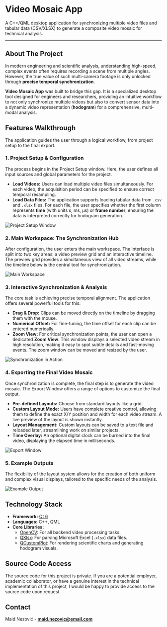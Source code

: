 # Video Mosaic App

A C++/QML desktop application for synchronizing multiple video files and tabular data (CSV/XLSX) to generate a composite video mosaic for technical analysis.

---

## About The Project

In modern engineering and scientific analysis, understanding high-speed, complex events often requires recording a scene from multiple angles. However, the true value of such multi-camera footage is only unlocked through **precise temporal synchronization**. 

**Video Mosaic App** was built to bridge this gap. It is a specialized desktop tool designed for engineers and researchers, providing an intuitive workflow to not only synchronize multiple videos but also to convert sensor data into a dynamic video representation (**hodogram**) for a comprehensive, multi-modal analysis.

## Features Walkthrough

The application guides the user through a logical workflow, from project setup to the final export.

### 1. Project Setup & Configuration

The process begins in the Project Setup window. Here, the user defines all input sources and global parameters for the project.

-   **Load Videos:** Users can load multiple video files simultaneously. For each video, the acquisition period can be specified to ensure correct temporal resampling.
-   **Load Data Files:** The application supports loading tabular data from `.csv` and `.xlsx` files. For each file, the user specifies whether the first column represents **time** (with units s, ms, µs) or **frame number**, ensuring the data is interpreted correctly for hodogram generation.

![Project Setup Window](https://github.com/user-attachments/assets/00f135a7-3a0c-46fc-9bc9-bd1e87ae95f8)


### 2. Main Workspace: The Synchronization Hub

After configuration, the user enters the main workspace. The interface is split into two key areas: a video preview grid and an interactive timeline. The preview grid provides a simultaneous view of all video streams, while the timeline below is the central tool for synchronization.

![Main Workspace](https://github.com/user-attachments/assets/18bc3ca6-d5ca-45ed-b097-50edcb8f861c)


### 3. Interactive Synchronization & Analysis

The core task is achieving precise temporal alignment. The application offers several powerful tools for this:

-   **Drag & Drop:** Clips can be moved directly on the timeline by dragging them with the mouse.
-   **Numerical Offset:** For fine-tuning, the time offset for each clip can be entered numerically.
-   **Zoom View:** For critical synchronization points, the user can open a dedicated **Zoom View**. This window displays a selected video stream in high resolution, making it easy to spot subtle details and fast-moving events. The zoom window can be moved and resized by the user.

![Synchronization in Action](https://github.com/user-attachments/assets/85e0e235-29cb-44c1-a9d2-8e1cfc7e7a89)

### 4. Exporting the Final Video Mosaic

Once synchronization is complete, the final step is to generate the video mosaic. The Export Window offers a range of options to customize the final output.

-   **Pre-defined Layouts:** Choose from standard layouts like a grid.
-   **Custom Layout Mode:** Users have complete creative control, allowing them to define the exact X/Y position and width for each video stream. A live preview of the layout is shown instantly.
-   **Layout Management:** Custom layouts can be saved to a text file and reloaded later, streamlining work on similar projects.
-   **Time Overlay:** An optional digital clock can be burned into the final video, displaying the elapsed time in milliseconds.

![Export Window](https://github.com/user-attachments/assets/f6204fcf-fa16-4512-8d26-9581055e06dd)


### 5. Example Outputs

The flexibility of the layout system allows for the creation of both uniform and complex visual displays, tailored to the specific needs of the analysis.

![Example Output](https://github.com/user-attachments/assets/7cf72eeb-d3d4-4fbc-b17f-2434dcebf68d)



## Technology Stack

-   **Framework:** [Qt 6](https://www.qt.io/)
-   **Languages:** C++, QML
-   **Core Libraries:**
    -   [OpenCV](https://opencv.org/): For all backend video processing tasks.
    -   [QXlsx](https://github.com/QtExcel/QXlsx): For parsing Microsoft Excel (`.xlsx`) data files.
    -   [QCustomPlot](https://www.qcustomplot.com/): For rendering scientific charts and generating hodogram visuals.

## Source Code Access

The source code for this project is private. If you are a potential employer, academic collaborator, or have a genuine interest in the technical implementation of this project, I would be happy to provide access to the source code upon request.

## Contact

Maid Nezović - **maid.nezovic@email.com**
